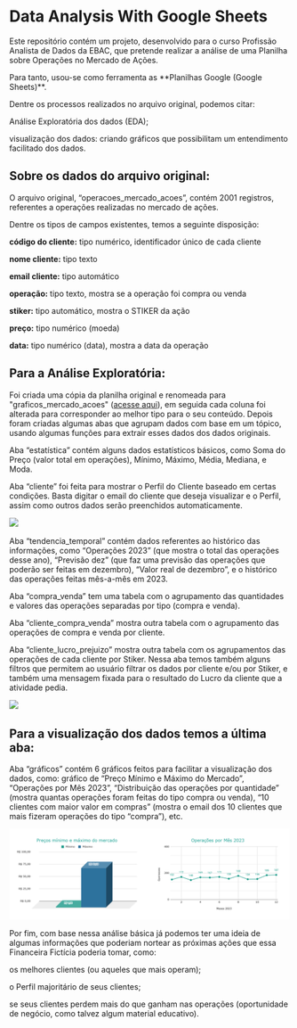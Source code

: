 # Data Analysis With Google Sheets

Este repositório contém um projeto, desenvolvido para o curso Profissão Analista de Dados da EBAC, que pretende realizar a análise de uma Planilha sobre Operações no Mercado de Ações.



Para tanto, usou-se como ferramenta as \*\*Planilhas Google (Google Sheets)\*\*. 



Dentre os processos realizados no arquivo original, podemos citar:

Análise Exploratória dos dados (EDA);

visualização dos dados: criando gráficos que possibilitam um entendimento facilitado dos dados.



## Sobre os dados do arquivo original:

O arquivo original, “operacoes_mercado_acoes”, contém 2001 registros, referentes a operações realizadas no mercado de ações.



Dentre os tipos de campos existentes, temos a seguinte disposição:

**código do cliente:** tipo numérico, identificador único de cada cliente

**nome cliente:** tipo texto

**email cliente:** tipo automático

**operação:** tipo texto, mostra se a operação foi compra ou venda

**stiker:** tipo automático, mostra o STIKER da ação

**preço:** tipo numérico (moeda)

**data:** tipo numérico (data), mostra a data da operação



## Para a Análise Exploratória:

Foi criada uma cópia da planilha original e renomeada para "graficos_mercado_acoes" ([acesse aqui](https://docs.google.com/spreadsheets/d/17cfPgpSSOo_jNBb2YJ-j9WEDKeropZ8obQ47WsdRQH8/edit?usp=sharing)), em seguida cada coluna foi alterada para corresponder ao melhor tipo para o seu conteúdo. Depois foram criadas algumas abas que agrupam dados com base em um tópico, usando algumas funções para extrair esses dados dos dados originais.



Aba “estatística” contém alguns dados estatísticos básicos, como Soma do Preço (valor total em operações), Mínimo, Máximo, Média, Mediana, e Moda.



Aba “cliente” foi feita para mostrar o Perfil do Cliente baseado em certas condições. Basta digitar o email do cliente que deseja visualizar e o Perfil, assim como outros dados serão preenchidos automaticamente.

<img src="/img/mercado_acoes_cliente.gif">



Aba “tendencia_temporal” contém dados referentes ao histórico das informações, como “Operações 2023” (que mostra o total das operações desse ano), “Previsão dez” (que faz uma previsão das operações que poderão ser feitas em dezembro), “Valor real de dezembro”, e o histórico das operações feitas mês-a-mês em 2023.

Aba “compra_venda” tem uma tabela com o agrupamento das quantidades e valores das operações separadas por tipo (compra e venda).



Aba “cliente_compra_venda” mostra outra tabela com o agrupamento das operações de compra e venda por cliente.



Aba “cliente_lucro_prejuizo” mostra outra tabela com os agrupamentos das operações de cada cliente por Stiker. Nessa aba temos também alguns filtros que permitem ao usuário filtrar os dados por cliente e/ou por Stiker, e também uma mensagem fixada para o resultado do Lucro da cliente que a atividade pedia.

<img src="/img/mercado_acoes_filtro.gif">



## Para a visualização dos dados temos a última aba:

Aba “gráficos” contém 6 gráficos feitos para facilitar a visualização dos dados, como: gráfico de “Preço Mínimo e Máximo do Mercado”, “Operações por Mês 2023”, “Distribuição das operações por quantidade” (mostra quantas operações foram feitas do tipo compra ou venda), “10 clientes com maior valor em compras” (mostra o email dos 10 clientes que mais fizeram operações do tipo “compra”), etc.

<img src="/img/graficos-preco-min-max.png">



Por fim, com base nessa análise básica já podemos ter uma ideia de algumas informações que poderiam nortear as próximas ações que essa Financeira Fictícia poderia tomar, como:

os melhores clientes (ou aqueles que mais operam);

o Perfil majoritário de seus clientes;

se seus clientes perdem mais do que ganham nas operações (oportunidade de negócio, como talvez algum material educativo).

